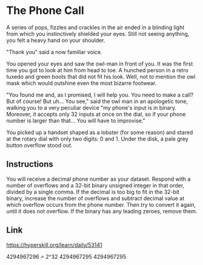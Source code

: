 # The Phone Call

A series of pops, fizzles and crackles in the air ended in a blinding light from which you instinctively shielded your eyes. Still not seeing anything, you felt a heavy hand on your shoulder.

"Thank you" said a now familiar voice.

You opened your eyes and saw the owl-man in front of you. It was the first time you got to look at him from head to toe. A hunched person in a retro tuxedo and green boots that did not fit his look. Well, not to mention the owl mask which would outshine even the most bizarre footwear.

"You found me and, as I promised, I will help you. You need to make a call? But of course! But uh... You see," said the owl man in an apologetic tone, walking you to a very peculiar device "my phone's input is in binary. Moreover, it accepts only 32 inputs at once on the dial, so if your phone number is larger than that... You will have to improvise."

You picked up a handset shaped as a lobster (for some reason) and stared at the rotary dial with only two digits: 0 and 1. Under the disk, a pale grey button overflow stood out.

## Instructions

You will receive a decimal phone number as your dataset. Respond with a number of overflows and a 32-bit binary unsigned integer in that order, divided by a single comma. If the decimal is too big to fit in the 32-bit binary, increase the number of overflows and subtract decimal value at which overflow occurs from the phone number. Then try to convert it again, until it does not overflow. If the binary has any leading zeroes, remove them.

## Link

https://hyperskill.org/learn/daily/53141

4294967296 = 2^32
4294967295
4294967295